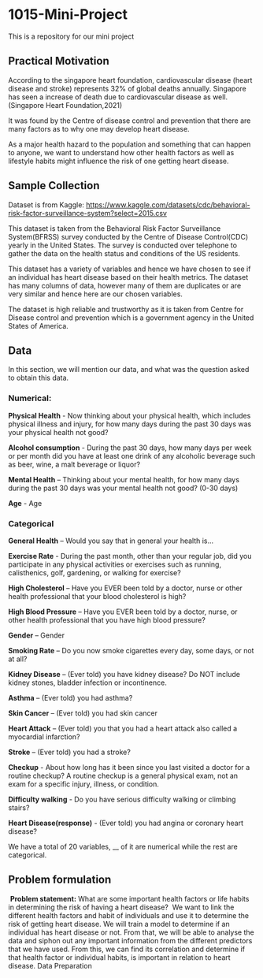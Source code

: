 # 1015-Mini-Project
This is a repository for our mini project


## Practical Motivation

According to the singapore heart foundation, cardiovascular disease (heart disease and stroke) represents 32% of global deaths annually. Singapore has seen a increase of death due to cardiovascular disease as well. (Singapore Heart Foundation,2021)

It was found by the Centre of disease control and prevention that there are many factors as to why one may develop heart disease. 

As a major health hazard to the population and something that can happen to anyone, we want to understand how other health factors as well as lifestyle habits might influence the risk of one getting heart disease.

## Sample Collection

Dataset is from Kaggle: https://www.kaggle.com/datasets/cdc/behavioral-risk-factor-surveillance-system?select=2015.csv 

This dataset is taken from the Behavioral Risk Factor Surveillance System(BFRSS) survey conducted by the Centre of Disease Control(CDC) yearly in the United States. The survey is conducted over telephone to gather the data on the health status and conditions of the US residents.

This dataset has a variety of variables and hence we have chosen to see if an individual has heart disease based on their health metrics. The dataset has many columns of data, however many of them are duplicates or are very similar and hence here are our chosen variables.

The dataset is high reliable and trustworthy as it is taken from Centre for Disease control and prevention which is a government agency in the United States of America.

## Data
In this section, we will mention our data, and what was the question asked to obtain this data.

### Numerical:

**Physical Health** - Now thinking about your physical health, which includes physical illness and injury, for how many days during the past 30 days was your physical health not good?

**Alcohol consumption** - During the past 30 days, how many days per week or per month did you have at least one drink of any alcoholic beverage such as beer, wine, a malt beverage or liquor?

**Mental Health** – Thinking about your mental health, for how many days during the past 30 days was your mental health not good? (0-30 days)

**Age** - Age

### Categorical

**General Health** – Would you say that in general your health is...

**Exercise Rate** - During the past month, other than your regular job, did you participate in any physical activities or exercises such as running, calisthenics, golf, gardening, or walking for exercise? 

**High Cholesterol** – Have you EVER been told by a doctor, nurse or other health professional that your blood cholesterol is high?

**High Blood Pressure** – Have you EVER been told by a doctor, nurse, or other health professional that you have high blood pressure?

**Gender** –  Gender

**Smoking Rate** – Do you now smoke cigarettes every day, some days, or not at all?

**Kidney Disease** – (Ever told) you have kidney disease? Do NOT include kidney stones, bladder infection or incontinence.

**Asthma** – (Ever told) you had asthma?

**Skin Cancer** – (Ever told) you had skin cancer

**Heart Attack** – (Ever told) you that you had a heart attack also called a myocardial infarction?

**Stroke** – (Ever told) you had a stroke?

**Checkup** - About how long has it been since you last visited a doctor for a routine checkup? A routine checkup is a general physical exam, not an exam for a specific injury, illness, or condition.

**Difficulty walking** - Do you have serious difficulty walking or climbing stairs?

**Heart Disease(response)** - (Ever told) you had angina or coronary heart disease?

We have a total of 20 variables, __ of it are numerical while the rest are categorical.

## Problem formulation
​
**Problem statement:** What are some important health factors or life habits in determining the risk of having a heart disease?
​
We want to link the different health factors and habit of individuals and use it to determine the risk of getting heart disease.
​
We will train a model to determine if an individual has heart disease or not. From that, we will be able to analyse the data and siphon out any important information from the different predictors that we have used. From this, we can find its correlation and determine if that health factor or individual habits, is important in relation to heart disease.
Data Preparation

